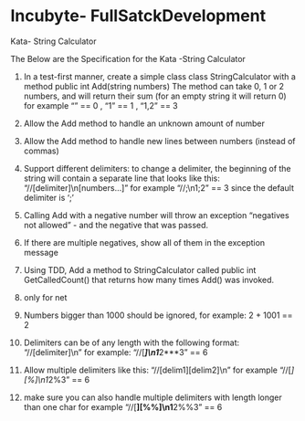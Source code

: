 # Incubyte- FullSatckDevelopment
Kata- String Calculator

The Below are the Specification for the Kata -String Calculator

1. In a test-first manner, create a simple class class StringCalculator with a method public int Add(string numbers)
  The method can take 0, 1 or 2 numbers, and will return their sum
        (for an empty string it will return 0) 
        for example “” == 0 , “1” == 1 , “1,2” == 3
 
2. Allow the Add method to handle an unknown amount of number

3. Allow the Add method to handle new lines between numbers (instead of commas)

4. Support different delimiters: to change a delimiter, the beginning of the string will contain a separate line that looks like this: 
    “//[delimiter]\n[numbers…]”
  for example 
      “//;\n1;2” == 3 since the default delimiter is ‘;’ 
     
5. Calling Add with a negative number will throw an exception “negatives not allowed” - and the negative that was passed.
6. If there are multiple negatives, show all of them in the exception message
7. Using TDD, Add a method to StringCalculator called public int GetCalledCount() that returns how many times Add() was invoked.
8. only for net
9. Numbers bigger than 1000 should be ignored, for example:
      2 + 1001 == 2
      
10. Delimiters can be of any length with the following format: 
      “//[delimiter]\n” 
      for example: 
          “//[***]\n1***2***3” == 6
          
11. Allow multiple delimiters like this: 
      “//[delim1][delim2]\n” 
      for example 
        “//[*][%]\n1*2%3” == 6
        
12. make sure you can also handle multiple delimiters with length longer than one char 
    for example 
      “//[**][%%]\n1**2%%3” == 6

